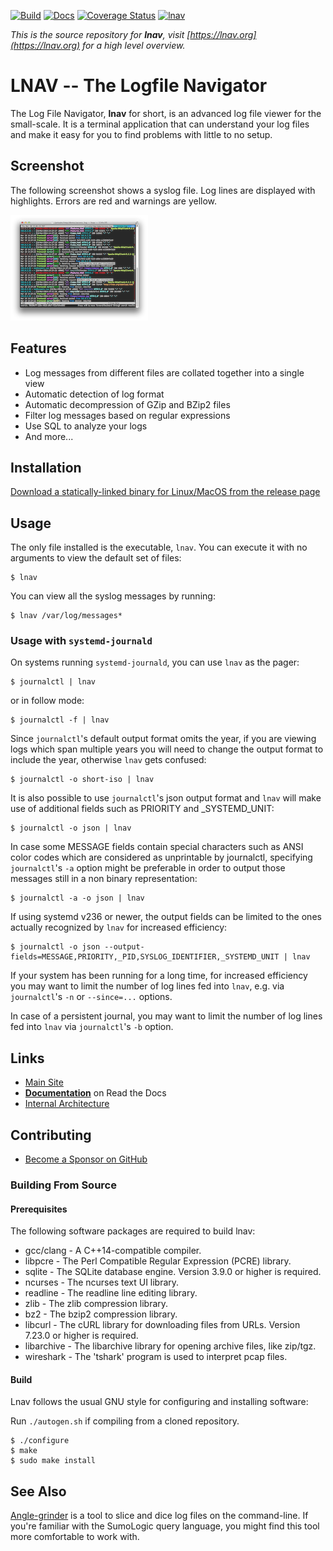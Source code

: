 [![Build](https://github.com/tstack/lnav/workflows/ci-build/badge.svg)](https://github.com/tstack/lnav/actions?query=workflow%3Aci-build)
[![Docs](https://readthedocs.org/projects/lnav/badge/?version=latest&style=plastic)](https://docs.lnav.org)
[![Coverage Status](https://coveralls.io/repos/github/tstack/lnav/badge.svg?branch=master)](https://coveralls.io/github/tstack/lnav?branch=master)
[![lnav](https://snapcraft.io//lnav/badge.svg)](https://snapcraft.io/lnav)

_This is the source repository for **lnav**, visit [https://lnav.org](https://lnav.org) for a high level overview._

# LNAV -- The Logfile Navigator

The Log File Navigator, **lnav** for short, is an advanced log file viewer
for the small-scale.  It is a terminal application that can understand
your log files and make it easy for you to find problems with little to
no setup.

## Screenshot

The following screenshot shows a syslog file. Log lines are displayed with
highlights. Errors are red and warnings are yellow.

[![Screenshot](docs/assets/images/lnav-syslog-thumb.png)](docs/assets/images/lnav-syslog.png)

## Features

- Log messages from different files are collated together into a single view
- Automatic detection of log format
- Automatic decompression of GZip and BZip2 files
- Filter log messages based on regular expressions
- Use SQL to analyze your logs
- And more...

## Installation

[Download a statically-linked binary for Linux/MacOS from the release page](https://github.com/tstack/lnav/releases/latest#release-artifacts)

## Usage

The only file installed is the executable, `lnav`.  You can execute it
with no arguments to view the default set of files:

```
$ lnav
```

You can view all the syslog messages by running:

```
$ lnav /var/log/messages*
```

### Usage with `systemd-journald`

On systems running `systemd-journald`, you can use `lnav` as the pager:

```
$ journalctl | lnav
```

or in follow mode:

```
$ journalctl -f | lnav
```

Since `journalctl`'s default output format omits the year, if you are
viewing logs which span multiple years you will need to change the
output format to include the year, otherwise `lnav` gets confused:

```
$ journalctl -o short-iso | lnav
```

It is also possible to use `journalctl`'s json output format and `lnav`
will make use of additional fields such as PRIORITY and \_SYSTEMD_UNIT:

```
$ journalctl -o json | lnav
```

In case some MESSAGE fields contain special characters such as
ANSI color codes which are considered as unprintable by journalctl,
specifying `journalctl`'s `-a` option might be preferable in order
to output those messages still in a non binary representation:

```
$ journalctl -a -o json | lnav
```

If using systemd v236 or newer, the output fields can be limited to
the ones actually recognized by `lnav` for increased efficiency:

```
$ journalctl -o json --output-fields=MESSAGE,PRIORITY,_PID,SYSLOG_IDENTIFIER,_SYSTEMD_UNIT | lnav
```

If your system has been running for a long time, for increased
efficiency you may want to limit the number of log lines fed into
`lnav`, e.g. via `journalctl`'s `-n` or `--since=...` options.

In case of a persistent journal, you may want to limit the number
of log lines fed into `lnav` via `journalctl`'s `-b` option.

## Links

- [Main Site](https://lnav.org)
- [**Documentation**](https://docs.lnav.org) on Read the Docs
- [Internal Architecture](ARCHITECTURE.md)

## Contributing

- [Become a Sponsor on GitHub](https://github.com/sponsors/tstack)

### Building From Source

#### Prerequisites

The following software packages are required to build lnav:

- gcc/clang  - A C++14-compatible compiler.
- libpcre    - The Perl Compatible Regular Expression (PCRE) library.
- sqlite     - The SQLite database engine.  Version 3.9.0 or higher is required.
- ncurses    - The ncurses text UI library.
- readline   - The readline line editing library.
- zlib       - The zlib compression library.
- bz2        - The bzip2 compression library.
- libcurl    - The cURL library for downloading files from URLs.  Version 7.23.0 or higher is required.
- libarchive - The libarchive library for opening archive files, like zip/tgz.
- wireshark  - The 'tshark' program is used to interpret pcap files.

#### Build

Lnav follows the usual GNU style for configuring and installing software:

Run `./autogen.sh` if compiling from a cloned repository.

```
$ ./configure
$ make
$ sudo make install
```

## See Also

[Angle-grinder](https://github.com/rcoh/angle-grinder) is a tool to slice and dice log files on the command-line.
If you're familiar with the SumoLogic query language, you might find this tool more comfortable to work with.
